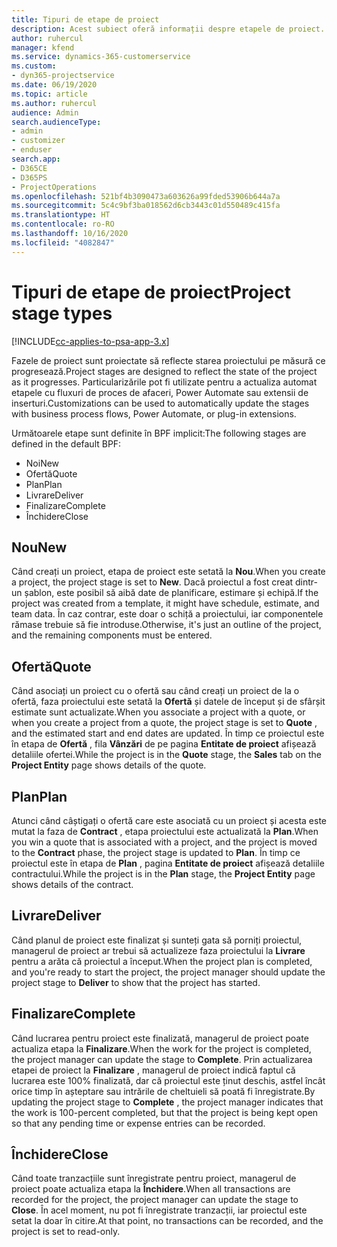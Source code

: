 ```yaml
---
title: Tipuri de etape de proiect
description: Acest subiect oferă informații despre etapele de proiect.
author: ruhercul
manager: kfend
ms.service: dynamics-365-customerservice
ms.custom:
- dyn365-projectservice
ms.date: 06/19/2020
ms.topic: article
ms.author: ruhercul
audience: Admin
search.audienceType:
- admin
- customizer
- enduser
search.app:
- D365CE
- D365PS
- ProjectOperations
ms.openlocfilehash: 521bf4b3090473a603626a99fded53906b644a7a
ms.sourcegitcommit: 5c4c9bf3ba018562d6cb3443c01d550489c415fa
ms.translationtype: HT
ms.contentlocale: ro-RO
ms.lasthandoff: 10/16/2020
ms.locfileid: "4082847"
---
```

# <a name="project-stage-types"></a><span data-ttu-id="ee855-103">Tipuri de etape de proiect</span><span class="sxs-lookup"><span data-stu-id="ee855-103">Project stage types</span></span> 

[!INCLUDE[cc-applies-to-psa-app-3.x](../includes/cc-applies-to-psa-app-3x.md)]

<span data-ttu-id="ee855-104">Fazele de proiect sunt proiectate să reflecte starea proiectului pe măsură ce progresează.</span><span class="sxs-lookup"><span data-stu-id="ee855-104">Project stages are designed to reflect the state of the project as it progresses.</span></span> <span data-ttu-id="ee855-105">Particularizările pot fi utilizate pentru a actualiza automat etapele cu fluxuri de proces de afaceri, Power Automate sau extensii de inserturi.</span><span class="sxs-lookup"><span data-stu-id="ee855-105">Customizations can be used to automatically update the stages with business process flows, Power Automate, or plug-in extensions.</span></span>

<span data-ttu-id="ee855-106">Următoarele etape sunt definite în BPF implicit:</span><span class="sxs-lookup"><span data-stu-id="ee855-106">The following stages are defined in the default BPF:</span></span>

- <span data-ttu-id="ee855-107">Noi</span><span class="sxs-lookup"><span data-stu-id="ee855-107">New</span></span>
- <span data-ttu-id="ee855-108">Ofertă</span><span class="sxs-lookup"><span data-stu-id="ee855-108">Quote</span></span>
- <span data-ttu-id="ee855-109">Plan</span><span class="sxs-lookup"><span data-stu-id="ee855-109">Plan</span></span>
- <span data-ttu-id="ee855-110">Livrare</span><span class="sxs-lookup"><span data-stu-id="ee855-110">Deliver</span></span>
- <span data-ttu-id="ee855-111">Finalizare</span><span class="sxs-lookup"><span data-stu-id="ee855-111">Complete</span></span>
- <span data-ttu-id="ee855-112">Închidere</span><span class="sxs-lookup"><span data-stu-id="ee855-112">Close</span></span> 

## <a name="new"></a><span data-ttu-id="ee855-113">Nou</span><span class="sxs-lookup"><span data-stu-id="ee855-113">New</span></span>

<span data-ttu-id="ee855-114">Când creați un proiect, etapa de proiect este setată la **Nou**.</span><span class="sxs-lookup"><span data-stu-id="ee855-114">When you create a project, the project stage is set to **New**.</span></span> <span data-ttu-id="ee855-115">Dacă proiectul a fost creat dintr-un șablon, este posibil să aibă date de planificare, estimare și echipă.</span><span class="sxs-lookup"><span data-stu-id="ee855-115">If the project was created from a template, it might have schedule, estimate, and team data.</span></span> <span data-ttu-id="ee855-116">În caz contrar, este doar o schiță a proiectului, iar componentele rămase trebuie să fie introduse.</span><span class="sxs-lookup"><span data-stu-id="ee855-116">Otherwise, it's just an outline of the project, and the remaining components must be entered.</span></span>

## <a name="quote"></a><span data-ttu-id="ee855-117">Ofertă</span><span class="sxs-lookup"><span data-stu-id="ee855-117">Quote</span></span>

<span data-ttu-id="ee855-118">Când asociați un proiect cu o ofertă sau când creați un proiect de la o ofertă, faza proiectului este setată la **Ofertă** și datele de început și de sfârșit estimate sunt actualizate.</span><span class="sxs-lookup"><span data-stu-id="ee855-118">When you associate a project with a quote, or when you create a project from a quote, the project stage is set to **Quote** , and the estimated start and end dates are updated.</span></span> <span data-ttu-id="ee855-119">În timp ce proiectul este în etapa de **Ofertă** , fila **Vânzări** de pe pagina **Entitate de proiect** afișează detaliile ofertei.</span><span class="sxs-lookup"><span data-stu-id="ee855-119">While the project is in the **Quote** stage, the **Sales** tab on the **Project Entity** page shows details of the quote.</span></span>

## <a name="plan"></a><span data-ttu-id="ee855-120">Plan</span><span class="sxs-lookup"><span data-stu-id="ee855-120">Plan</span></span>

<span data-ttu-id="ee855-121">Atunci când câștigați o ofertă care este asociată cu un proiect și acesta este mutat la faza de **Contract** , etapa proiectului este actualizată la **Plan**.</span><span class="sxs-lookup"><span data-stu-id="ee855-121">When you win a quote that is associated with a project, and the project is moved to the **Contract** phase, the project stage is updated to **Plan**.</span></span> <span data-ttu-id="ee855-122">În timp ce proiectul este în etapa de **Plan** , pagina **Entitate de proiect** afișează detaliile contractului.</span><span class="sxs-lookup"><span data-stu-id="ee855-122">While the project is in the **Plan** stage, the **Project Entity** page shows details of the contract.</span></span>

## <a name="deliver"></a><span data-ttu-id="ee855-123">Livrare</span><span class="sxs-lookup"><span data-stu-id="ee855-123">Deliver</span></span>

<span data-ttu-id="ee855-124">Când planul de proiect este finalizat și sunteți gata să porniți proiectul, managerul de proiect ar trebui să actualizeze faza proiectului la **Livrare** pentru a arăta că proiectul a început.</span><span class="sxs-lookup"><span data-stu-id="ee855-124">When the project plan is completed, and you're ready to start the project, the project manager should update the project stage to **Deliver** to show that the project has started.</span></span>

## <a name="complete"></a><span data-ttu-id="ee855-125">Finalizare</span><span class="sxs-lookup"><span data-stu-id="ee855-125">Complete</span></span> 

<span data-ttu-id="ee855-126">Când lucrarea pentru proiect este finalizată, managerul de proiect poate actualiza etapa la **Finalizare**.</span><span class="sxs-lookup"><span data-stu-id="ee855-126">When the work for the project is completed, the project manager can update the stage to **Complete**.</span></span> <span data-ttu-id="ee855-127">Prin actualizarea etapei de proiect la **Finalizare** , managerul de proiect indică faptul că lucrarea este 100% finalizată, dar că proiectul este ținut deschis, astfel încât orice timp în așteptare sau intrările de cheltuieli să poată fi înregistrate.</span><span class="sxs-lookup"><span data-stu-id="ee855-127">By updating the project stage to **Complete** , the project manager indicates that the work is 100-percent completed, but that the project is being kept open so that any pending time or expense entries can be recorded.</span></span>

## <a name="close"></a><span data-ttu-id="ee855-128">Închidere</span><span class="sxs-lookup"><span data-stu-id="ee855-128">Close</span></span>

<span data-ttu-id="ee855-129">Când toate tranzacțiile sunt înregistrate pentru proiect, managerul de proiect poate actualiza etapa la **Închidere**.</span><span class="sxs-lookup"><span data-stu-id="ee855-129">When all transactions are recorded for the project, the project manager can update the stage to **Close**.</span></span> <span data-ttu-id="ee855-130">În acel moment, nu pot fi înregistrate tranzacții, iar proiectul este setat la doar în citire.</span><span class="sxs-lookup"><span data-stu-id="ee855-130">At that point, no transactions can be recorded, and the project is set to read-only.</span></span>
